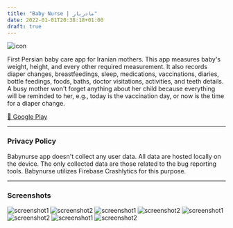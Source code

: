 ```yaml
---
title: "Baby Nurse | مادریار"
date: 2022-01-01T20:38:18+01:00
draft: true
---
```


![icon](/images/babynurse/icon.png)

First Persian baby care app for Iranian mothers. This app measures baby's weight, height, and every other required measurement. It also records diaper changes, breastfeedings, sleep, medications, vaccinations, diaries, bottle feedings, foods, baths, doctor visitations, activities, and teeth details. A busy mother won't forget anything about her child because everything will be reminded to her, e.g., today is the vaccination day, or now is the time for a diaper change.

[🔗 Google Play](https://play.google.com/store/apps/details?id=ir.mbt925.babynurse)

---

### Privacy Policy
Babynurse app doesn't collect any user data. All data are hosted locally on the device. The only collected data are those related to the bug reporting tools. Babynurse utilizes Firebase Crashlytics for this purpose.

---

### Screenshots

![screenshot1](/images/babynurse/screenshot1.png)
![screenshot2](/images/babynurse/screenshot2.jpeg)
![screenshot1](/images/babynurse/screenshot3.jpeg)
![screenshot2](/images/babynurse/screenshot4.jpeg)
![screenshot1](/images/babynurse/screenshot5.jpeg)
![screenshot2](/images/babynurse/screenshot6.jpeg)
![screenshot1](/images/babynurse/screenshot7.jpeg)
![screenshot2](/images/babynurse/screenshot8.jpeg)